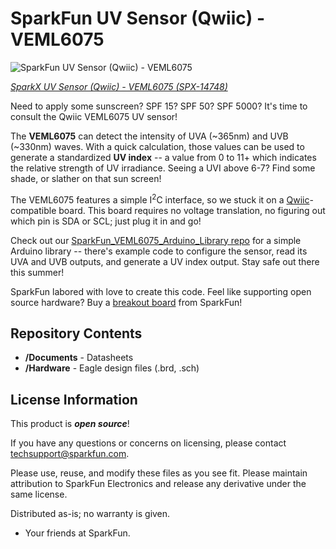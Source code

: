 SparkFun UV Sensor (Qwiic) - VEML6075
========================================

![SparkFun UV Sensor (Qwiic) - VEML6075](https://cdn.sparkfun.com//assets/parts/1/2/9/8/0/14748-UV_Sensor__Qwiic__-_VEML6075-01.jpg)

[*SparkX UV Sensor (Qwiic) - VEML6075 (SPX-14748)*](https://www.sparkfun.com/products/14748)

Need to apply some sunscreen? SPF 15? SPF 50? SPF 5000? It's time to consult the Qwiic VEML6075 UV sensor!

The **VEML6075** can detect the intensity of UVA (~365nm) and UVB (~330nm) waves. With a quick calculation, those values can be used to generate a standardized **UV index** -- a value from 0 to 11+ which indicates the relative strength of UV irradiance. Seeing a UVI above 6-7? Find some shade, or slather on that sun screen!

The VEML6075 features a simple I<sup>2</sup>C interface, so we stuck it on a [Qwiic](https://www.sparkfun.com/qwiic)-compatible board. This board requires no voltage translation, no figuring out which pin is SDA or SCL; just plug it in and go!

Check out our [SparkFun_VEML6075_Arduino_Library repo](https://github.com/sparkfun/SparkFun_VEML6075_Arduino_Library) for a simple Arduino library -- there's example code to configure the sensor, read its UVA and UVB outputs, and generate a UV index output. Stay safe out there this summer!

SparkFun labored with love to create this code. Feel like supporting open source hardware? 
Buy a [breakout board](https://www.sparkfun.com/products/14748) from SparkFun!

Repository Contents
-------------------

* **/Documents** - Datasheets
* **/Hardware** - Eagle design files (.brd, .sch)

License Information
-------------------

This product is _**open source**_! 

If you have any questions or concerns on licensing, please contact techsupport@sparkfun.com.

Please use, reuse, and modify these files as you see fit. Please maintain attribution to SparkFun Electronics and release any derivative under the same license.

Distributed as-is; no warranty is given.

- Your friends at SparkFun.
